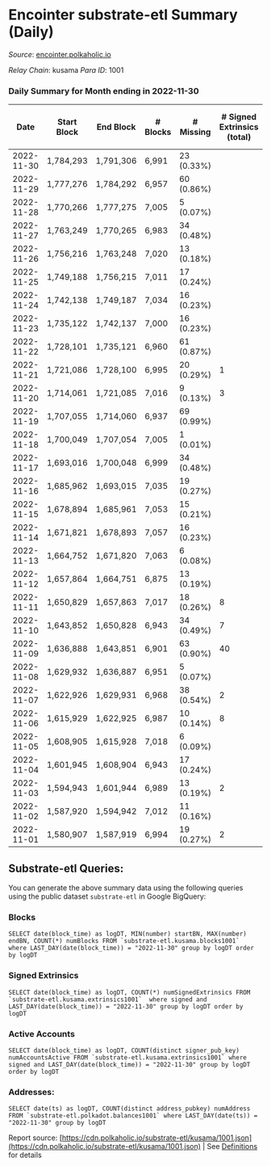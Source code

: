 # Encointer substrate-etl Summary (Daily)

_Source_: [encointer.polkaholic.io](https://encointer.polkaholic.io)

*Relay Chain*: kusama
*Para ID*: 1001



### Daily Summary for Month ending in 2022-11-30


| Date | Start Block | End Block | # Blocks | # Missing | # Signed Extrinsics (total) | # Active Accounts | # Addresses with Balances | # Events | # Transfers | # XCM Transfers In | # XCM Transfers Out |
| ---- | ----------- | --------- | -------- | --------- | --------------------------- | ----------------- | ------------------------- | -------- | ----------- | ------------------ | ------------------- |
| 2022-11-30 | 1,784,293 | 1,791,306 | 6,991 | 23 (0.33%) |  |  | 825 | 13,982 |   |   |   |
| 2022-11-29 | 1,777,276 | 1,784,292 | 6,957 | 60 (0.86%) |  |  | 823 | 13,921 |   | 1 ($0.27) |   |
| 2022-11-28 | 1,770,266 | 1,777,275 | 7,005 | 5 (0.07%) |  |  | 821 | 14,016 |   |   |   |
| 2022-11-27 | 1,763,249 | 1,770,265 | 6,983 | 34 (0.48%) |  |  |  | 13,966 |   |   |   |
| 2022-11-26 | 1,756,216 | 1,763,248 | 7,020 | 13 (0.18%) |  |  | 814 | 14,046 |   | 1 ($2.67) |   |
| 2022-11-25 | 1,749,188 | 1,756,215 | 7,011 | 17 (0.24%) |  |  | 813 | 14,022 |   |   |   |
| 2022-11-24 | 1,742,138 | 1,749,187 | 7,034 | 16 (0.23%) |  |  | 807 | 14,068 |   |   |   |
| 2022-11-23 | 1,735,122 | 1,742,137 | 7,000 | 16 (0.23%) |  |  | 805 | 14,000 |   |   |   |
| 2022-11-22 | 1,728,101 | 1,735,121 | 6,960 | 61 (0.87%) |  |  |  | 13,920 |   |   |   |
| 2022-11-21 | 1,721,086 | 1,728,100 | 6,995 | 20 (0.29%) | 1 | 1 |  | 14,010 |   |   |   |
| 2022-11-20 | 1,714,061 | 1,721,085 | 7,016 | 9 (0.13%) | 3 | 1 |  | 14,038 |   |   |   |
| 2022-11-19 | 1,707,055 | 1,714,060 | 6,937 | 69 (0.99%) |  |  |  | 13,875 |   |   |   |
| 2022-11-18 | 1,700,049 | 1,707,054 | 7,005 | 1 (0.01%) |  |  |  | 14,013 |   |   |   |
| 2022-11-17 | 1,693,016 | 1,700,048 | 6,999 | 34 (0.48%) |  |  |  | 13,998 |   |   |   |
| 2022-11-16 | 1,685,962 | 1,693,015 | 7,035 | 19 (0.27%) |  |  | 763 | 14,070 |   |   |   |
| 2022-11-15 | 1,678,894 | 1,685,961 | 7,053 | 15 (0.21%) |  |  | 762 | 14,109 |   |   |   |
| 2022-11-14 | 1,671,821 | 1,678,893 | 7,057 | 16 (0.23%) |  |  | 760 | 14,114 |   |   |   |
| 2022-11-13 | 1,664,752 | 1,671,820 | 7,063 | 6 (0.08%) |  |  |  | 14,126 |   |   |   |
| 2022-11-12 | 1,657,864 | 1,664,751 | 6,875 | 13 (0.19%) |  |  |  | 13,750 |   |   |   |
| 2022-11-11 | 1,650,829 | 1,657,863 | 7,017 | 18 (0.26%) | 8 | 2 | 756 | 14,097 |   |   |   |
| 2022-11-10 | 1,643,852 | 1,650,828 | 6,943 | 34 (0.49%) | 7 | 1 |  | 13,900 |   |   |   |
| 2022-11-09 | 1,636,888 | 1,643,851 | 6,901 | 63 (0.90%) | 40 | 12 |  | 13,906 |   |   |   |
| 2022-11-08 | 1,629,932 | 1,636,887 | 6,951 | 5 (0.07%) |  |  |  | 13,905 |   |   |   |
| 2022-11-07 | 1,622,926 | 1,629,931 | 6,968 | 38 (0.54%) | 2 | 2 |  | 13,942 |   |   |   |
| 2022-11-06 | 1,615,929 | 1,622,925 | 6,987 | 10 (0.14%) | 8 | 8 |  | 13,998 |   |   |   |
| 2022-11-05 | 1,608,905 | 1,615,928 | 7,018 | 6 (0.09%) |  |  |  | 14,036 |   |   |   |
| 2022-11-04 | 1,601,945 | 1,608,904 | 6,943 | 17 (0.24%) |  |  | 724 | 13,896 |   | 2 ($38.64) |   |
| 2022-11-03 | 1,594,943 | 1,601,944 | 6,989 | 13 (0.19%) | 2 | 1 | 722 | 13,985 |   |   |   |
| 2022-11-02 | 1,587,920 | 1,594,942 | 7,012 | 11 (0.16%) |  |  | 722 | 14,024 |   |   |   |
| 2022-11-01 | 1,580,907 | 1,587,919 | 6,994 | 19 (0.27%) | 2 | 1 | 722 | 13,995 |   |   |   |

## Substrate-etl Queries:
You can generate the above summary data using the following queries using the public dataset `substrate-etl` in Google BigQuery:


### Blocks
```
SELECT date(block_time) as logDT, MIN(number) startBN, MAX(number) endBN, COUNT(*) numBlocks FROM `substrate-etl.kusama.blocks1001`  where LAST_DAY(date(block_time)) = "2022-11-30" group by logDT order by logDT
```


### Signed Extrinsics
```
SELECT date(block_time) as logDT, COUNT(*) numSignedExtrinsics FROM `substrate-etl.kusama.extrinsics1001`  where signed and LAST_DAY(date(block_time)) = "2022-11-30" group by logDT order by logDT
```


### Active Accounts
```
SELECT date(block_time) as logDT, COUNT(distinct signer_pub_key) numAccountsActive FROM `substrate-etl.kusama.extrinsics1001` where signed and LAST_DAY(date(block_time)) = "2022-11-30" group by logDT order by logDT
```


### Addresses:
```
SELECT date(ts) as logDT, COUNT(distinct address_pubkey) numAddress FROM `substrate-etl.polkadot.balances1001` where LAST_DAY(date(ts)) = "2022-11-30" group by logDT
```



Report source: [https://cdn.polkaholic.io/substrate-etl/kusama/1001.json](https://cdn.polkaholic.io/substrate-etl/kusama/1001.json) | See [Definitions](/DEFINITIONS.md) for details
